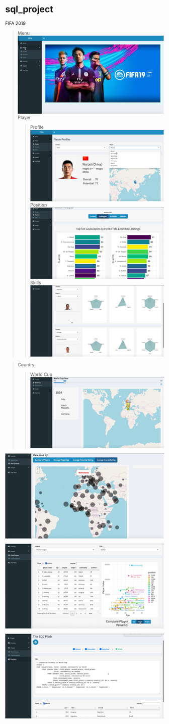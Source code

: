 # sql_project
FIFA 2019

>Menu
![menu](https://github.com/ZhijunLiu96/sql_project/blob/master/figure/1.png)
>Player
>>Profile
![menu](https://github.com/ZhijunLiu96/sql_project/blob/master/figure/2.png)
>>Position
![menu](https://github.com/ZhijunLiu96/sql_project/blob/master/figure/2.1.png)
>>Skills
![menu](https://github.com/ZhijunLiu96/sql_project/blob/master/figure/3.png)

>Country
>>World Cup
![menu](https://github.com/ZhijunLiu96/sql_project/blob/master/figure/4.png)

![menu](https://github.com/ZhijunLiu96/sql_project/blob/master/figure/5.png)

![menu](https://github.com/ZhijunLiu96/sql_project/blob/master/figure/6.png)

![menu](https://github.com/ZhijunLiu96/sql_project/blob/master/figure/7.png)

